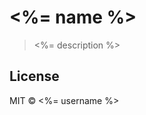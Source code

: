 # <%= name %>
<!--
[![Go Report Card](https://goreportcard.com/badge/github.com/<%= username %>/<%= name %>)](https://goreportcard.com/report/github.com/<%= username %>/<%= name %>)
[![Build Status](https://travis-ci.org/<%= username %>/<%= name %>.svg?branch=master)](https://travis-ci.org/<%= username %>/<%= name %>)
-->

> <%= description %>

## License

MIT &copy; <%= username %>
